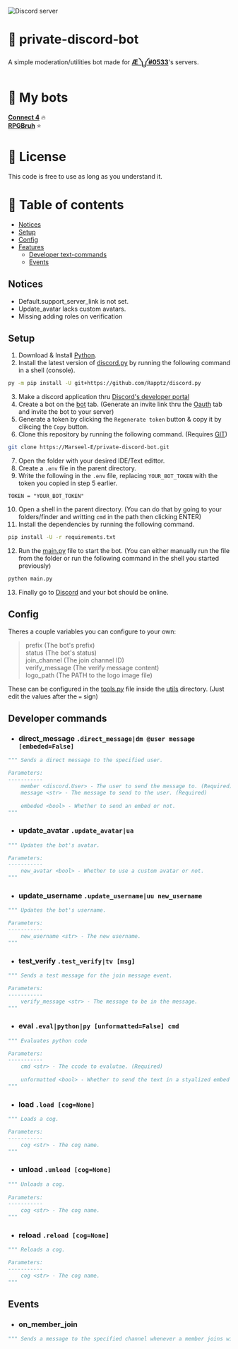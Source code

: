 ![Discord server](https://discord.com/api/guilds/843994109366501376/embed.png)

# 🤖 private-discord-bot
A simple moderation/utilities bot made for **[Æ ༽༼#0533](https://discord.com/users/470866478720090114)**'s servers.

# 📢 My bots
**[Connect 4](https://top.gg/bot/795099690609279006)** :fire:  
**[RPGBruh](https://top.gg/bot/947242264483209269)** :star:  

# 📜 License
This code is free to use as long as you understand it.

# 📑 Table of contents
* [Notices](#notices)
* [Setup](#setup)
* [Config](#config)
* [Features](#developer-commands)
	* [Developer text-commands](#developer-commands)
	* [Events](#events)  

## Notices
* Default.support_server_link is not set.
* Update_avatar lacks custom avatars.
* Missing adding roles on verification

## Setup
1. Download & Install [Python](https://python.org/download). 
2. Install the latest version of [discord.py](https://github.com/Rapptz/discord.py) by running the following command in a shell (console).
```bash
py -m pip install -U git+https://github.com/Rapptz/discord.py
```
3. Make a discord application thru [Discord's developer portal](https://discord.com/developers/applications)
4. Create a bot on the [bot](https://discord.com/developers/applications) tab. (Generate an invite link thru the [Oauth](https://discord.com/developers/applications) tab and invite the bot to your server)
5. Generate a token by clicking the `Regenerate token` button & copy it by clikcing the `Copy` button.
6. Clone this repository by running the following command. (Requires [GIT](https://git-scm.com/downloads))
```bash
git clone https://Marseel-E/private-discord-bot.git
```
7. Open the folder with your desired IDE/Text edittor.
8. Create a `.env` file in the parent directory.
9. Write the following in the `.env` file, replacing `YOUR_BOT_TOKEN` with the token you copied in step 5 earlier.
```
TOKEN = "YOUR_BOT_TOKEN"
```
10. Open a shell in the parent directory. (You can do that by going to your folders/finder and writting `cmd` in the path then clicking ENTER)
11. Install the dependencies by running the following command.
```bash
pip install -U -r requirements.txt
```
12. Run the [main.py](https://github.com/Marseel-E/private-discord-bot/blob/main/main.py) file to start the bot. (You can either manually run the file from the folder or run the following command in the shell you started previously)
```bash
python main.py
```
13. Finally go to [Discord](https://discord.com) and your bot should be online.

## Config
Theres a couple variables you can configure to your own:
> prefix (The bot's prefix)  
> status (The bot's status)  
> join_channel (The join channel ID)  
> verify_message (The verify message content)  
> logo_path (The PATH to the logo image file)  

These can be configured in the [tools.py](https://github.com/Marseel-E/private-discord-bot/blob/main/utils/tools.py) file inside the [utils](https://github.com/Marseel-E/private-discord-bot/blob/main/utils) directory.
(Just edit the values after the `=` sign)

## Developer commands
* ### direct_message `.direct_message|dm @user message [embeded=False]`
```py
""" Sends a direct message to the specified user.

Parameters:
-----------
	member <discord.User> - The user to send the message to. (Required)
	message <str> - The message to send to the user. (Required)
			
	embeded <bool> - Whether to send an embed or not.
""" 
```
* ### update_avatar `.update_avatar|ua`
```py
""" Updates the bot's avatar. 

Parameters:
-----------
	new_avatar <bool> - Whether to use a custom avatar or not.
"""
```
* ### update_username `.update_username|uu new_username`
```py
""" Updates the bot's username.

Parameters:
-----------
	new_username <str> - The new username.
"""
```
* ### test_verify `.test_verify|tv [msg]`
```py
""" Sends a test message for the join message event.

Parameters:
-----------
	verify_message <str> - The message to be in the message.
"""
```
* ### eval `.eval|python|py [unformatted=False] cmd`
```py
""" Evaluates python code

Parameters:
-----------
	cmd <str> - The ccode to evalutae. (Required)
			
	unformatted <bool> - Whether to send the text in a styalized embed or not.
"""
```
* ### load `.load [cog=None]`
```py
""" Loads a cog.

Parameters:
-----------
	cog <str> - The cog name.
"""
```
* ### unload `.unload [cog=None]`
```py
""" Unloads a cog.
		
Parameters:
-----------
	cog <str> - The cog name.
"""
```
* ### reload `.reload [cog=None]`
```py
""" Reloads a cog.

Parameters:
-----------
	cog <str> - The cog name.
"""
```

## Events
* ### on_member_join
```py
""" Sends a message to the specified channel whenever a member joins with a specific view to them only for verification. """
```
